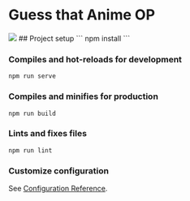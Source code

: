 # Guess that Anime OP
<img src='https://share.wildbook.me/cFKddRWAoPzLZUQM.png'>
## Project setup
```
npm install
```

### Compiles and hot-reloads for development
```
npm run serve
```

### Compiles and minifies for production
```
npm run build
```

### Lints and fixes files
```
npm run lint
```

### Customize configuration
See [Configuration Reference](https://cli.vuejs.org/config/).
